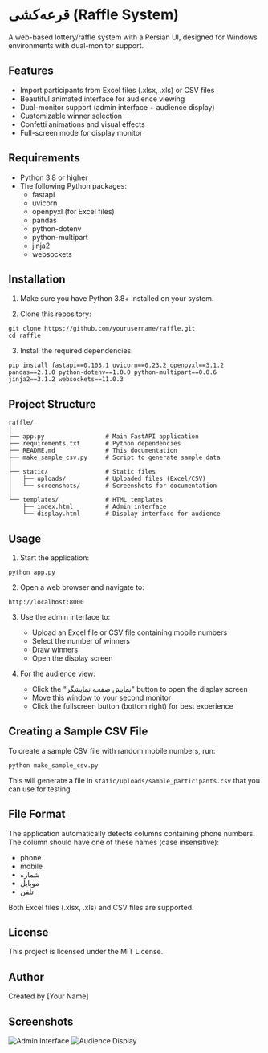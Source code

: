 # قرعه‌کشی (Raffle System)

A web-based lottery/raffle system with a Persian UI, designed for Windows environments with dual-monitor support.

## Features

- Import participants from Excel files (.xlsx, .xls) or CSV files
- Beautiful animated interface for audience viewing
- Dual-monitor support (admin interface + audience display)
- Customizable winner selection
- Confetti animations and visual effects
- Full-screen mode for display monitor

## Requirements

- Python 3.8 or higher
- The following Python packages:
  - fastapi
  - uvicorn
  - openpyxl (for Excel files)
  - pandas
  - python-dotenv
  - python-multipart
  - jinja2
  - websockets

## Installation

1. Make sure you have Python 3.8+ installed on your system.

2. Clone this repository:
```
git clone https://github.com/yourusername/raffle.git
cd raffle
```

3. Install the required dependencies:
```
pip install fastapi==0.103.1 uvicorn==0.23.2 openpyxl==3.1.2 pandas==2.1.0 python-dotenv==1.0.0 python-multipart==0.0.6 jinja2==3.1.2 websockets==11.0.3
```

## Project Structure

```
raffle/
│
├── app.py                 # Main FastAPI application
├── requirements.txt       # Python dependencies
├── README.md              # This documentation
├── make_sample_csv.py     # Script to generate sample data
│
├── static/                # Static files
│   ├── uploads/           # Uploaded files (Excel/CSV)
│   └── screenshots/       # Screenshots for documentation
│
└── templates/             # HTML templates
    ├── index.html         # Admin interface
    └── display.html       # Display interface for audience
```

## Usage

1. Start the application:
```
python app.py
```

2. Open a web browser and navigate to:
```
http://localhost:8000
```

3. Use the admin interface to:
   - Upload an Excel file or CSV file containing mobile numbers
   - Select the number of winners
   - Draw winners
   - Open the display screen

4. For the audience view:
   - Click the "نمایش صفحه نمایشگر" button to open the display screen
   - Move this window to your second monitor
   - Click the fullscreen button (bottom right) for best experience

## Creating a Sample CSV File

To create a sample CSV file with random mobile numbers, run:
```
python make_sample_csv.py
```

This will generate a file in `static/uploads/sample_participants.csv` that you can use for testing.

## File Format

The application automatically detects columns containing phone numbers. The column should have one of these names (case insensitive):
- phone
- mobile
- شماره
- موبایل
- تلفن

Both Excel files (.xlsx, .xls) and CSV files are supported.

## License

This project is licensed under the MIT License.

## Author

Created by [Your Name]

## Screenshots

![Admin Interface](screenshots/admin.png)
![Audience Display](screenshots/display.png) 